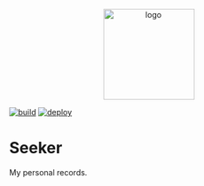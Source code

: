 <p style="text-align: center">
  <a href="https://xunmi1.github.io/seeker" target="_blank">
    <img width="164" src="https://xunmi1.github.io/seeker/user.png" alt="logo">
  </a>
</p>

[![build](https://img.shields.io/github/workflow/status/xunmi1/seeker/Deploy?style=flat-square&logo=github)](https://github.com/xunmi1/seeker/actions?query=workflow%3ADeploy)
[![deploy](https://img.shields.io/github/deployments/xunmi1/seeker/github-pages?style=flat-square&label=deploy&logo=github)](https://xunmi1.github.io/seeker)

# Seeker

My personal records.
